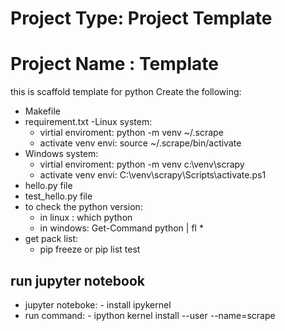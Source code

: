 # Project Type: Project Template
# Project Name : Template
this is scaffold template for python 
 Create the following:
 - Makefile
 - requirement.txt
 -Linux system:
    - virtial enviroment: python -m venv ~/.scrape
    - activate venv envi: source ~/.scrape/bin/activate
 - Windows system:
    - virtial enviroment: python -m venv c:\venv\scrapy
    - activate venv envi:   C:\venv\scrapy\Scripts\activate.ps1
 - hello.py file
 - test_hello.py file 
 - to check the python version:
    - in linux : which python  
    - in windows: Get-Command python | fl *
 - get pack list:
    - pip freeze or pip list 
    test


## run jupyter notebook
  - jupyter noteboke: - install ipykernel
  - run command: - ipython kernel install --user --name=scrape
       
